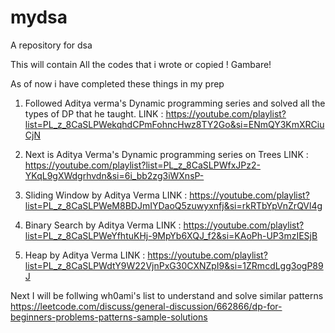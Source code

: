 # mydsa
A repository for dsa

This will contain All the codes that i wrote or copied !
Gambare!

As of now i have completed these things in my prep

1. Followed Aditya verma's Dynamic programming series and solved all the types of DP that he taught.
LINK : https://youtube.com/playlist?list=PL_z_8CaSLPWekqhdCPmFohncHwz8TY2Go&si=ENmQY3KmXRCiuCjN

2. Next is Aditya Verma's Dynamic programming series on Trees
LINK : https://youtube.com/playlist?list=PL_z_8CaSLPWfxJPz2-YKqL9gXWdgrhvdn&si=6i_bb2zg3iWXnsP-

3. Sliding Window by Aditya Verma
LINK : https://youtube.com/playlist?list=PL_z_8CaSLPWeM8BDJmIYDaoQ5zuwyxnfj&si=rkRTbYpVnZrQVl4g

4. Binary Search by Aditya Verma 
LINK : https://youtube.com/playlist?list=PL_z_8CaSLPWeYfhtuKHj-9MpYb6XQJ_f2&si=KAoPh-UP3mzIESjB

5. Heap by Aditya Verma
LINK : https://youtube.com/playlist?list=PL_z_8CaSLPWdtY9W22VjnPxG30CXNZpI9&si=1ZRmcdLgg3ogP89J

Next I will be follwing wh0ami's list to understand and solve similar patterns 
https://leetcode.com/discuss/general-discussion/662866/dp-for-beginners-problems-patterns-sample-solutions

